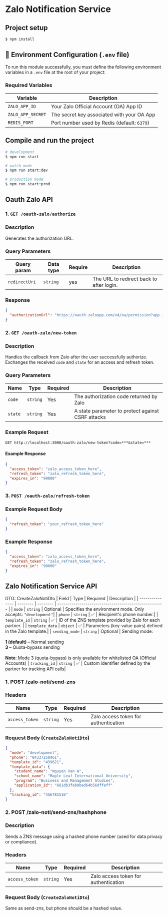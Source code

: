 # Zalo Notification Service

## Project setup

```bash
$ npm install
```

## 🔧 Environment Configuration (`.env` file)

To run this module successfully, you must define the following environment variables in a `.env` file at the root of your project:

### Required Variables

| Variable          | Description                                 |
| ----------------- | ------------------------------------------- |
| `ZALO_APP_ID`     | Your Zalo Official Account (OA) App ID      |
| `ZALO_APP_SECRET` | The secret key associated with your OA App  |
| `REDIS_PORT`      | Port number used by Redis (default: `6379`) |

## Compile and run the project

```bash
# development
$ npm run start

# watch mode
$ npm run start:dev

# production mode
$ npm run start:prod
```

## Oauth Zalo API

### 1. `GET /oauth-zalo/authorize`

### Description

Generates the authorization URL.

### Query Parameters

| Query param   | Data type | Require | Description                              |
| ------------- | --------- | ------- | ---------------------------------------- |
| `redirectUri` | `string`  | yes     | The URL to redirect back to after login. |

### Response

```json
{
  "authorizationUrl": "https://oauth.zaloapp.com/v4/oa/permission?app_id=**&redirect_uri=**&code_challenge=**"
}
```

### 2. `GET /oauth-zalo/new-token`

### Description

Handles the callback from Zalo after the user successfully authorize. Exchanges the received `code` and `state` for an access and refresh token.

### Query Parameters

| Name    | Type     | Required | Description                                       |
| ------- | -------- | -------- | ------------------------------------------------- |
| `code`  | `string` | Yes      | The authorization code returned by Zalo           |
| `state` | `string` | Yes      | A state parameter to protect against CSRF attacks |

### Example Request

`GET http://localhost:3000/oauth-zalo/new-token?code=***&state=***`

#### Example Response

```json
{
  "access_token": "zalo_access_token_here",
  "refresh_token": "zalo_refresh_token_here",
  "expires_in": "90000"
}
```

### 3. `POST /oauth-zalo/refresh-token`

### Example Request Body

```json
{
  "refresh_token": "your_refresh_token_here"
}
```

### Example Response

```json
{
  "access_token": "zalo_access_token_here",
  "refresh_token": "zalo_refresh_token_here",
  "expires_in": "90000"
}
```

## Zalo Notification Service API

DTO: CreateZaloNotiDto
| Field | Type | Required | Description |
| --------------- | -------- | -------- | ----------------------------------------------------- |
| `mode` | `string` | Optional | Specifies the environment mode. Only accepts: `"development"`|
| `phone` | `string` | ✅ | Recipient's phone number.|
| `template_id` | `string` | ✅ | ID of the ZNS template provided by Zalo for each partner. |
| `template_data` | `object` | ✅ | Parameters (key-value pairs) defined in the Zalo template.|
| `sending_mode` | `string` | Optional | Sending mode: <br><br>**1 (default)** – Normal sending <br>**3** – Quota-bypass sending <br><br>**Note**: Mode 3 (quota-bypass) is only available for whitelisted OA (Official Accounts)
| `tracking_id` | `string` | ✅ | Custom identifier defined by the partner for tracking API calls|

### 1. POST /zalo-noti/send-zns

### Headers

| Name           | Type     | Required | Description                          |
| -------------- | -------- | -------- | ------------------------------------ |
| `access_token` | `string` | Yes      | Zalo access token for authentication |

### Request Body (`CreateZaloNotiDto`)

```json
{
  "mode": "development",
  "phone": "84337258461",
  "template_id": "439621",
  "template_data": {
    "student_name": "Nguyen Van A",
    "school_name": "Maple Leaf International University",
    "program": "Business and Management Studies",
    "application_id": "681db3fab0bed64b56dffeff"
  },
  "tracking_id": "456781516"
}
```

### 2. POST /zalo-noti/send-zns/hashphone

### Description

Sends a ZNS message using a hashed phone number (used for data privacy or compliance).

### Headers

| Name           | Type     | Required | Description                          |
| -------------- | -------- | -------- | ------------------------------------ |
| `access_token` | `string` | Yes      | Zalo access token for authentication |

### Request Body (`CreateZaloNotiDto`)

Same as send-zns, but phone should be a hashed value.
